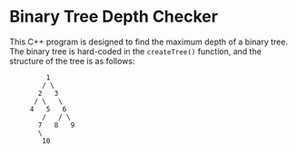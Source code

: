 # Binary Tree Depth Checker

This C++ program is designed to find the maximum depth of a binary tree. The binary tree is hard-coded in the `createTree()` function, and the structure of the tree is as follows:

             1
            / \
           2   3
          / \   \
         4   5   6
            /   / \
           7   8   9
           \
            10
